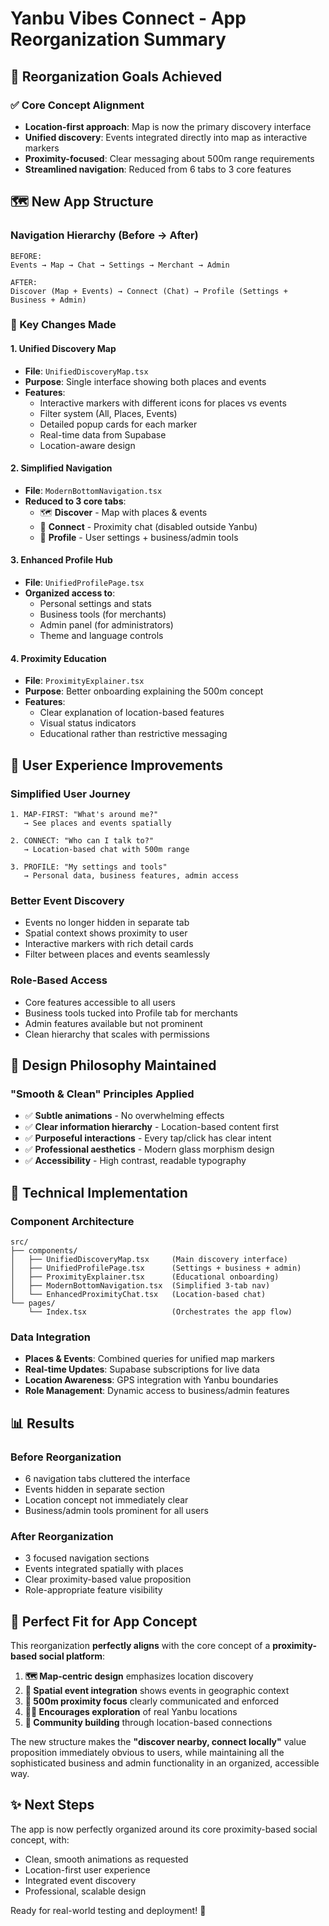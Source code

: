 # Yanbu Vibes Connect - App Reorganization Summary

## 🎯 **Reorganization Goals Achieved**

### **✅ Core Concept Alignment**
- **Location-first approach**: Map is now the primary discovery interface
- **Unified discovery**: Events integrated directly into map as interactive markers
- **Proximity-focused**: Clear messaging about 500m range requirements
- **Streamlined navigation**: Reduced from 6 tabs to 3 core features

## 🗺️ **New App Structure**

### **Navigation Hierarchy (Before → After)**
```
BEFORE:
Events → Map → Chat → Settings → Merchant → Admin

AFTER:  
Discover (Map + Events) → Connect (Chat) → Profile (Settings + Business + Admin)
```

### **🔄 Key Changes Made**

#### **1. Unified Discovery Map** 
- **File**: `UnifiedDiscoveryMap.tsx`
- **Purpose**: Single interface showing both places and events
- **Features**:
  - Interactive markers with different icons for places vs events
  - Filter system (All, Places, Events)
  - Detailed popup cards for each marker
  - Real-time data from Supabase
  - Location-aware design

#### **2. Simplified Navigation**
- **File**: `ModernBottomNavigation.tsx`
- **Reduced to 3 core tabs**:
  - 🗺️ **Discover** - Map with places & events
  - 💬 **Connect** - Proximity chat (disabled outside Yanbu)
  - 👤 **Profile** - User settings + business/admin tools

#### **3. Enhanced Profile Hub**
- **File**: `UnifiedProfilePage.tsx`
- **Organized access to**:
  - Personal settings and stats
  - Business tools (for merchants)
  - Admin panel (for administrators)
  - Theme and language controls

#### **4. Proximity Education**
- **File**: `ProximityExplainer.tsx`
- **Purpose**: Better onboarding explaining the 500m concept
- **Features**:
  - Clear explanation of location-based features
  - Visual status indicators
  - Educational rather than restrictive messaging

## 📱 **User Experience Improvements**

### **Simplified User Journey**
```
1. MAP-FIRST: "What's around me?" 
   → See places and events spatially
   
2. CONNECT: "Who can I talk to?"
   → Location-based chat with 500m range
   
3. PROFILE: "My settings and tools"
   → Personal data, business features, admin access
```

### **Better Event Discovery**
- Events no longer hidden in separate tab
- Spatial context shows proximity to user
- Interactive markers with rich detail cards
- Filter between places and events seamlessly

### **Role-Based Access**
- Core features accessible to all users
- Business tools tucked into Profile tab for merchants
- Admin features available but not prominent
- Clean hierarchy that scales with permissions

## 🎨 **Design Philosophy Maintained**

### **"Smooth & Clean" Principles Applied**
- ✅ **Subtle animations** - No overwhelming effects
- ✅ **Clear information hierarchy** - Location-based content first
- ✅ **Purposeful interactions** - Every tap/click has clear intent
- ✅ **Professional aesthetics** - Modern glass morphism design
- ✅ **Accessibility** - High contrast, readable typography

## 🚀 **Technical Implementation**

### **Component Architecture**
```
src/
├── components/
│   ├── UnifiedDiscoveryMap.tsx     (Main discovery interface)
│   ├── UnifiedProfilePage.tsx      (Settings + business + admin)
│   ├── ProximityExplainer.tsx      (Educational onboarding)
│   ├── ModernBottomNavigation.tsx  (Simplified 3-tab nav)
│   └── EnhancedProximityChat.tsx   (Location-based chat)
└── pages/
    └── Index.tsx                   (Orchestrates the app flow)
```

### **Data Integration**
- **Places & Events**: Combined queries for unified map markers
- **Real-time Updates**: Supabase subscriptions for live data
- **Location Awareness**: GPS integration with Yanbu boundaries
- **Role Management**: Dynamic access to business/admin features

## 📊 **Results**

### **Before Reorganization**
- 6 navigation tabs cluttered the interface
- Events hidden in separate section
- Location concept not immediately clear
- Business/admin tools prominent for all users

### **After Reorganization**
- 3 focused navigation sections
- Events integrated spatially with places
- Clear proximity-based value proposition
- Role-appropriate feature visibility

## 🎯 **Perfect Fit for App Concept**

This reorganization **perfectly aligns** with the core concept of a **proximity-based social platform**:

1. **🗺️ Map-centric design** emphasizes location discovery
2. **📍 Spatial event integration** shows events in geographic context  
3. **🎯 500m proximity focus** clearly communicated and enforced
4. **🏃‍♂️ Encourages exploration** of real Yanbu locations
5. **👥 Community building** through location-based connections

The new structure makes the **"discover nearby, connect locally"** value proposition immediately obvious to users, while maintaining all the sophisticated business and admin functionality in an organized, accessible way.

## ✨ **Next Steps**

The app is now perfectly organized around its core proximity-based social concept, with:
- Clean, smooth animations as requested
- Location-first user experience
- Integrated event discovery
- Professional, scalable design

Ready for real-world testing and deployment! 🚀
